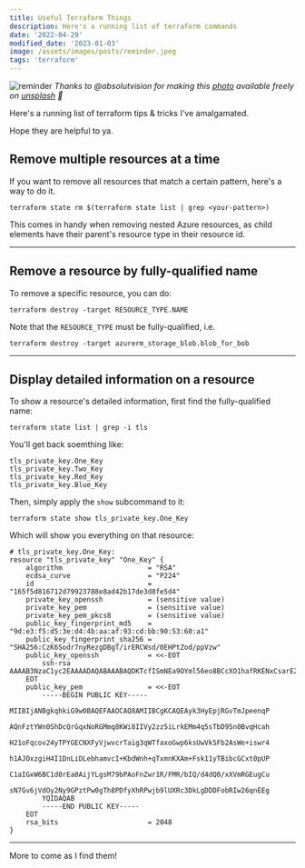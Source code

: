 ```yaml
---
title: Useful Terraform Things
description: Here's a running list of terraform commands
date: '2022-04-29'
modified_date: '2023-01-03'
image: /assets/images/posts/reminder.jpeg
tags: 'terraform'
---
```


![reminder](/assets/images/posts/reminder.jpeg) _Thanks to @absolutvision for making this [photo](https://unsplash.com/photos/82TpEld0_e4?utm_source=twitter&utm_medium=referral&utm_content=creditShareLink ) available freely on [unsplash](www.unsplash.com) 🎁_ 

Here's a running list of terraform tips & tricks I've amalgamated. 

Hope they are helpful to ya.

## Remove multiple resources at a time

If you want to remove all resources that match a certain pattern, here's a way to do it.

```hcl
terraform state rm $(terraform state list | grep <your-pattern>)
```

This comes in handy when removing nested Azure resources, as child elements have their parent's resource type in their resource id.

------

## Remove a resource by fully-qualified name

To remove a specific resource, you can do:

```hcl
terraform destroy -target RESOURCE_TYPE.NAME
```

Note that the `RESOURCE_TYPE` must be fully-qualified,  i.e.
```
terraform destroy -target azurerm_storage_blob.blob_for_bob
```

------

## Display detailed information on a resource

To show a resource's detailed information, first find the fully-qualified name:

```hcl
terraform state list | grep -i tls
```

You'll get back soemthing like:

```hcl
tls_private_key.One_Key
tls_private_key.Two_Key
tls_private_key.Red_Key
tls_private_key.Blue_Key
```

Then, simply apply the `show` subcommand to it:
```hcl
terraform state show tls_private_key.One_Key
```

Which will show you everything on that resource:

```hcl
# tls_private_key.One_Key:
resource "tls_private_key" "One_Key" {
    algorithm                     = "RSA"
    ecdsa_curve                   = "P224"
    id                            = "165f5d816712d79923788e8ad42b17de3d8fe5d4"
    private_key_openssh           = (sensitive value)
    private_key_pem               = (sensitive value)
    private_key_pem_pkcs8         = (sensitive value)
    public_key_fingerprint_md5    = "9d:e3:f5:d5:3e:d4:4b:aa:af:93:cd:bb:90:53:60:a1"
    public_key_fingerprint_sha256 = "SHA256:CzK6Sodr7nyRezgDBgT/irERCWsd/0EHPtZod/ppVzw"
    public_key_openssh            = <<-EOT
        ssh-rsa AAAAB3NzaC1yc2EAAAADAQABAAABAQDKTcfISmNEa9OYml56eo8BCcXO1hafRKENxCsarE2hEYyarwpaLwghXLbPPmIuuQQybirmxNsP3mfQG+odxqEfbWgWpyi/bjJM9gYQI1cXJWPC9ytNqKDepZN9rGgbCnqSxTBWRIVvYCxZ76KzCviHUAk7HOCIfgjUOcuIMt5uFqa9wj4pt1aeH6pPGacpcCb4WyTXXJMGJtwYLG3SlQ8LVogbFboELV3SsRrQCKNguCwzv1s8CgWdnCvVH8UxH9shD93h1DT/FdWZEYS6AK6w3sa/qNV07LY3L0Y/O0/DSBOHw8N/JeFE/CNv2VRdFzcOQuAMMMWhtEjDbqqcQSBh
    EOT
    public_key_pem                = <<-EOT
        -----BEGIN PUBLIC KEY-----
        MIIBIjANBgkqhkiG9w0BAQEFAAOCAQ8AMIIBCgKCAQEAyk3HyEpjRGvTmJpeenqP
        AQnFztYWn0ShDcQrGqxNoRGMmq8KWi8IIVy2zz5iLrkEMm4q5sTbD95n0BvqHcah
        H21oFqcov24yTPYGECNXFyVjwvcrTaig3qWTfaxoGwp6ksUwVkSFb2AsWe+iswr4
        h1AJOxzgiH4I1DnLiDLebhamvcI+KbdWnh+qTxmnKXAm+Fsk11yTBibcGCxt0pUP
        C1aIGxW6BC1d0rEa0AijYLgsM79bPAoFnZwr1R/FMR/bIQ/d4dQ0/xXVmRGEugCu
        sN7Gv6jVdOy2Ny9GPztPw0gTh8PDfyXhRPwjb9lUXRc3DkLgDDDFobRIw26qnEEg
        YQIDAQAB
        -----END PUBLIC KEY-----
    EOT
    rsa_bits                      = 2048
}
```

------

More to come as I find them!